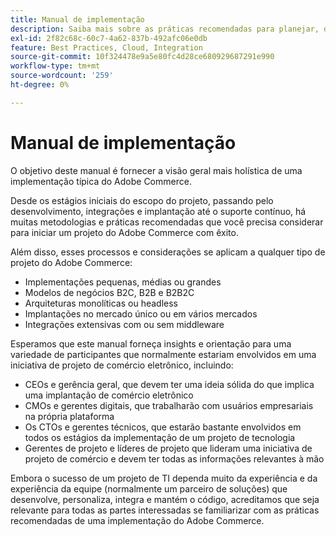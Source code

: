 ```yaml
---
title: Manual de implementação
description: Saiba mais sobre as práticas recomendadas para planejar, desenvolver, iniciar e manter seu projeto do Adobe Commerce. Descubra metodologias para uma implementação bem-sucedida em todos os tipos de projetos.
exl-id: 2f82c68c-60c7-4a62-837b-492afc06e0db
feature: Best Practices, Cloud, Integration
source-git-commit: 10f324478e9a5e80fc4d28ce680929687291e990
workflow-type: tm+mt
source-wordcount: '259'
ht-degree: 0%

---
```


# Manual de implementação

O objetivo deste manual é fornecer a visão geral mais holística de uma implementação típica do Adobe Commerce.

Desde os estágios iniciais do escopo do projeto, passando pelo desenvolvimento, integrações e implantação até o suporte contínuo, há muitas metodologias e práticas recomendadas que você precisa considerar para iniciar um projeto do Adobe Commerce com êxito.

Além disso, esses processos e considerações se aplicam a qualquer tipo de projeto do Adobe Commerce:

- Implementações pequenas, médias ou grandes
- Modelos de negócios B2C, B2B e B2B2C
- Arquiteturas monolíticas ou headless
- Implantações no mercado único ou em vários mercados
- Integrações extensivas com ou sem middleware

Esperamos que este manual forneça insights e orientação para uma variedade de participantes que normalmente estariam envolvidos em uma iniciativa de projeto de comércio eletrônico, incluindo:

- CEOs e gerência geral, que devem ter uma ideia sólida do que implica uma implantação de comércio eletrônico
- CMOs e gerentes digitais, que trabalharão com usuários empresariais na própria plataforma
- Os CTOs e gerentes técnicos, que estarão bastante envolvidos em todos os estágios da implementação de um projeto de tecnologia
- Gerentes de projeto e líderes de projeto que lideram uma iniciativa de projeto de comércio e devem ter todas as informações relevantes à mão

Embora o sucesso de um projeto de TI dependa muito da experiência e da experiência da equipe (normalmente um parceiro de soluções) que desenvolve, personaliza, integra e mantém o código, acreditamos que seja relevante para todas as partes interessadas se familiarizar com as práticas recomendadas de uma implementação do Adobe Commerce.
